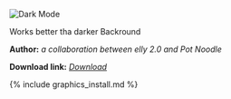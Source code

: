 ![Dark Mode](https://media.discordapp.net/attachments/703273063881375864/703436987192836116/dark_theme_banner.png)

Works better tha darker Backround

**Author:** *a collaboration between elly 2.0 and Pot Noodle*

 **Download link:** *[Download](https://drive.google.com/file/d/1Cz-1-8ozvdY8PM73cOwUZXhotgAgIUdQ/view?usp=sharing)*
 
{% include graphics_install.md %}

